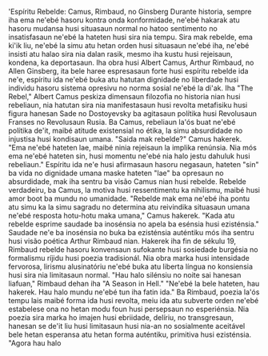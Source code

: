 'Espíritu Rebelde: Camus, Rimbaud, no Ginsberg
Durante historia, sempre iha ema ne'ebé hasoru kontra onda konformidade, ne'ebé hakarak atu hasoru mudansa husi situasaun normal no hatoo sentimento no insatisfasaun ne'ebé la hateten husi sira nia tempu. Sira mak rebelde, ema ki'ik liu, ne'ebé la simu atu hetan orden husi situasaun ne'ebé iha, ne'ebé insisti atu halao sira nia dalan rasik, mesmo iha kustu husi rejeisaun, kondena, ka deportasaun. Iha obra husi Albert Camus, Arthur Rimbaud, no Allen Ginsberg, ita bele haree espresasaun forte husi espíritu rebelde ida ne'e, espíritu ida ne'ebé buka atu hatutan dignidade no liberdade husi individu hasoru sistema opresivu no norma sosial ne'ebé la di'ak.
Iha "The Rebel," Albert Camus peskiza dimensaun filozofia no historia nian husi rebeliaun, nia hatutan sira nia manifestasaun husi revolta metafisiku husi figura hanesan Sade no Dostoyevsky ba agitasaun polítika husi Revolusaun Franses no Revolusaun Rusia. Ba Camus, rebeliaun la'ós buat ne'ebé polítika de'it, maibé atitude existensial no étika, la simu absurdidade no injustisa husi kondisaun umana. "Saida mak rebelde?" Camus hakerek. "Ema ne'ebé hateten lae, maibé ninia rejeisaun la implika renúnsia. Nia mós ema ne'ebé hateten sin, husi momentu ne'ebé nia halo jestu dahuluk husi rebeliaun."
Espíritu ida ne'e husi afirmasaun hasoru negasaun, hateten "sin" ba vida no dignidade umana maske hateten "lae" ba opresaun no absurdidade, mak iha sentru ba visão Camus nian husi rebelde. Rebelde verdadeiru, ba Camus, la motiva husi ressentimentu ka nihilismu, maibé husi amor boot ba mundu no umanidade. "Rebelde mak ema ne'ebé iha pontu atu simu ka la simu sagradu no determina atu reivindika situasaun umana ne'ebé resposta hotu-hotu maka umana," Camus hakerek. "Kada atu rebelde esprime saudade ba inosénsia no apela ba esénsia husi ezisténsia."
Saudade ne'e ba inosénsia no buka ba ezisténsia auténtiku mós iha sentru husi visão poética Arthur Rimbaud nian. Hakerek iha fin de sékulu 19, Rimbaud rebelde hasoru konvensaun sufokante husi sosiedade burgésia no formalismu ríjidu husi poezia tradisionál. Nia obra marka husi intensidade fervorosa, lirismu alusinatóriu ne'ebé buka atu liberta língua no konsiensia husi sira nia limitasaun normal. "Hau halo silénsiu no noite sai hanesan liafuan," Rimbaud dehan iha "A Season in Hell." "Ne'ebé la bele hateten, hau hakerek. Hau halo mundu ne'ebé tun iha fatin ida."
Ba Rimbaud, poezia la'ós tempu lais maibé forma ida husi revolta, meiu ida atu subverte orden ne'ebé estabelese ona no hetan modu foun husi persepsaun no esperiénsia. Nia poezia sira marka ho imajen husi ebriidade, delíriu, no transgresaun, hanesan se de'it liu husi limitasaun husi nia-an no sosialmente aceitável bele hetan esperansa atu hetan forma auténtiku, primitiva husi ezisténsia. "Agora hau halo